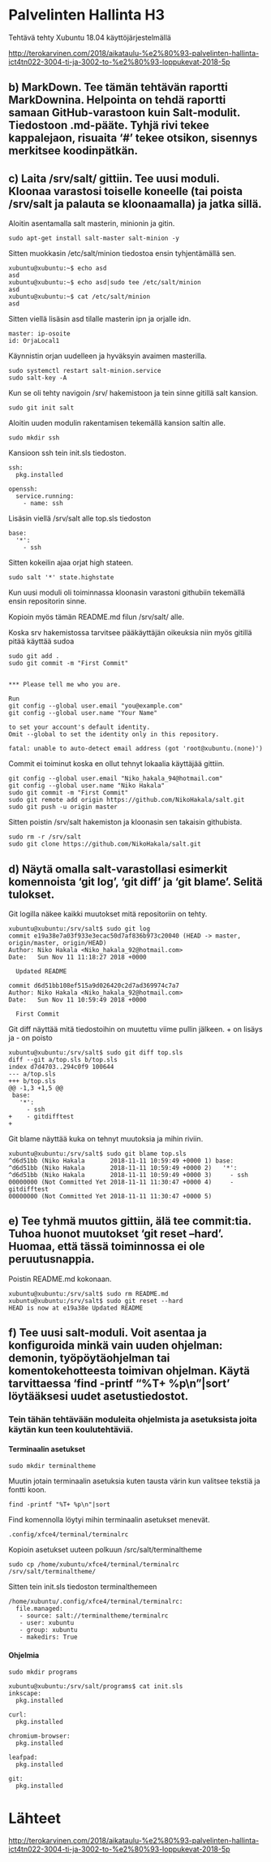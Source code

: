 # Palvelinten Hallinta H3
Tehtävä tehty Xubuntu 18.04 käyttöjärjestelmällä

http://terokarvinen.com/2018/aikataulu-%e2%80%93-palvelinten-hallinta-ict4tn022-3004-ti-ja-3002-to-%e2%80%93-loppukevat-2018-5p

## b) MarkDown. Tee tämän tehtävän raportti MarkDownina. Helpointa on tehdä raportti samaan GitHub-varastoon kuin Salt-modulit. Tiedostoon .md-pääte. Tyhjä rivi tekee kappalejaon, risuaita ‘#’ tekee otsikon, sisennys merkitsee koodinpätkän.

## c) Laita /srv/salt/ gittiin. Tee uusi moduli. Kloonaa varastosi toiselle koneelle (tai poista /srv/salt ja palauta se kloonaamalla) ja jatka sillä.

Aloitin asentamalla salt masterin, minionin ja gitin.

	sudo apt-get install salt-master salt-minion -y

Sitten muokkasin /etc/salt/minion tiedostoa ensin tyhjentämällä sen.

	xubuntu@xubuntu:~$ echo asd
	asd
	xubuntu@xubuntu:~$ echo asd|sudo tee /etc/salt/minion
	asd
	xubuntu@xubuntu:~$ cat /etc/salt/minion
	asd

Sitten viellä lisäsin asd tilalle masterin ipn ja orjalle idn.

	master: ip-osoite
	id: OrjaLocal1

Käynnistin orjan uudelleen ja hyväksyin avaimen masterilla.

	sudo systemctl restart salt-minion.service
	sudo salt-key -A

Kun se oli tehty navigoin /srv/ hakemistoon ja tein sinne gitillä salt kansion.

	sudo git init salt

Aloitin uuden modulin rakentamisen tekemällä kansion saltin alle.

	sudo mkdir ssh

Kansioon ssh tein init.sls tiedoston.

	ssh:
	  pkg.installed

	openssh:
	  service.running:
	    - name: ssh

Lisäsin viellä /srv/salt alle top.sls tiedoston

	base:
  	  '*':
	    - ssh

Sitten kokeilin ajaa orjat high stateen.

	sudo salt '*' state.highstate

Kun uusi moduli oli toiminnassa kloonasin varastoni githubiin tekemällä ensin repositorin sinne.

Kopioin myös tämän README.md filun /srv/salt/ alle.

Koska srv hakemistossa tarvitsee pääkäyttäjän oikeuksia niin myös gitillä pitää käyttää sudoa

	sudo git add .
	sudo git commit -m "First Commit"

	
	*** Please tell me who you are.

	Run
	git config --global user.email "you@example.com"
	git config --global user.name "Your Name"

	to set your account's default identity.
	Omit --global to set the identity only in this repository.

	fatal: unable to auto-detect email address (got 'root@xubuntu.(none)')

Commit ei toiminut koska en ollut tehnyt lokaalia käyttäjää gittiin.

	git config --global user.email "Niko_hakala_94@hotmail.com"
	git config --global user.name "Niko Hakala"
	sudo git commit -m "First Commit"
	sudo git remote add origin https://github.com/NikoHakala/salt.git
	sudo git push -u origin master

Sitten poistin /srv/salt hakemiston ja kloonasin sen takaisin githubista.

	sudo rm -r /srv/salt
	sudo git clone https://github.com/NikoHakala/salt.git



## d) Näytä omalla salt-varastollasi esimerkit komennoista ‘git log’, ‘git diff’ ja ‘git blame’. Selitä tulokset.

Git logilla näkee kaikki muutokset mitä repositoriin on tehty.

	xubuntu@xubuntu:/srv/salt$ sudo git log
	commit e19a38e7a03f933e3ecac50d7af836b973c20040 (HEAD -> master, origin/master, origin/HEAD)
	Author: Niko Hakala <Niko_hakala_92@hotmail.com>
	Date:   Sun Nov 11 11:18:27 2018 +0000
	
	  Updated README
	
	commit d6d51bb108ef515a9d026420c2d7ad369974c7a7
	Author: Niko Hakala <Niko_hakala_92@hotmail.com>
	Date:   Sun Nov 11 10:59:49 2018 +0000
	
	  First Commit

Git diff näyttää mitä tiedostoihin on muutettu viime pullin jälkeen. + on lisäys ja - on poisto

	xubuntu@xubuntu:/srv/salt$ sudo git diff top.sls
	diff --git a/top.sls b/top.sls
	index d7d4703..294c0f9 100644
	--- a/top.sls
	+++ b/top.sls
	@@ -1,3 +1,5 @@
	 base:
	   '*':
	     - ssh
	+    - gitdifftest
	+

Git blame näyttää kuka on tehnyt muutoksia ja mihin riviin.

	xubuntu@xubuntu:/srv/salt$ sudo git blame top.sls
	^d6d51bb (Niko Hakala       2018-11-11 10:59:49 +0000 1) base:
	^d6d51bb (Niko Hakala       2018-11-11 10:59:49 +0000 2)   '*':
	^d6d51bb (Niko Hakala       2018-11-11 10:59:49 +0000 3)     - ssh
	00000000 (Not Committed Yet 2018-11-11 11:30:47 +0000 4)     - gitdifftest
	00000000 (Not Committed Yet 2018-11-11 11:30:47 +0000 5) 


## e) Tee tyhmä muutos gittiin, älä tee commit:tia. Tuhoa huonot muutokset ‘git reset –hard’. Huomaa, että tässä toiminnossa ei ole peruutusnappia.

Poistin README.md kokonaan. 

	xubuntu@xubuntu:/srv/salt$ sudo rm README.md 
	xubuntu@xubuntu:/srv/salt$ sudo git reset --hard
	HEAD is now at e19a38e Updated README



## f) Tee uusi salt-moduli. Voit asentaa ja konfiguroida minkä vain uuden ohjelman: demonin, työpöytäohjelman tai komentokehotteesta toimivan ohjelman. Käytä tarvittaessa ‘find -printf “%T+ %p\n”|sort’ löytääksesi uudet asetustiedostot.

### Tein tähän tehtävään moduleita ohjelmista ja asetuksista joita käytän kun teen koulutehtäviä.


#### Terminaalin asetukset

	sudo mkdir terminaltheme

Muutin jotain terminaalin asetuksia kuten tausta värin kun valitsee tekstiä ja fontti koon.

	find -printf "%T+ %p\n"|sort

Find komennolla löytyi mihin terminaalin asetukset menevät.

	.config/xfce4/terminal/terminalrc

Kopioin asetukset uuteen polkuun /src/salt/terminaltheme
 
	sudo cp /home/xubuntu/xfce4/terminal/terminalrc /srv/salt/terminaltheme/

Sitten tein init.sls tiedoston terminalthemeen

	/home/xubuntu/.config/xfce4/terminal/terminalrc:
  	  file.managed:
   	   - source: salt://terminaltheme/terminalrc
   	   - user: xubuntu
   	   - group: xubuntu
   	   - makedirs: True

#### Ohjelmia

	sudo mkdir programs

	xubuntu@xubuntu:/srv/salt/programs$ cat init.sls 
	inkscape:
	  pkg.installed
	
	curl:
	  pkg.installed
	
	chromium-browser:
	  pkg.installed
	
	leafpad:
	  pkg.installed
	
	git:
	  pkg.installed


# Lähteet

http://terokarvinen.com/2018/aikataulu-%e2%80%93-palvelinten-hallinta-ict4tn022-3004-ti-ja-3002-to-%e2%80%93-loppukevat-2018-5p

